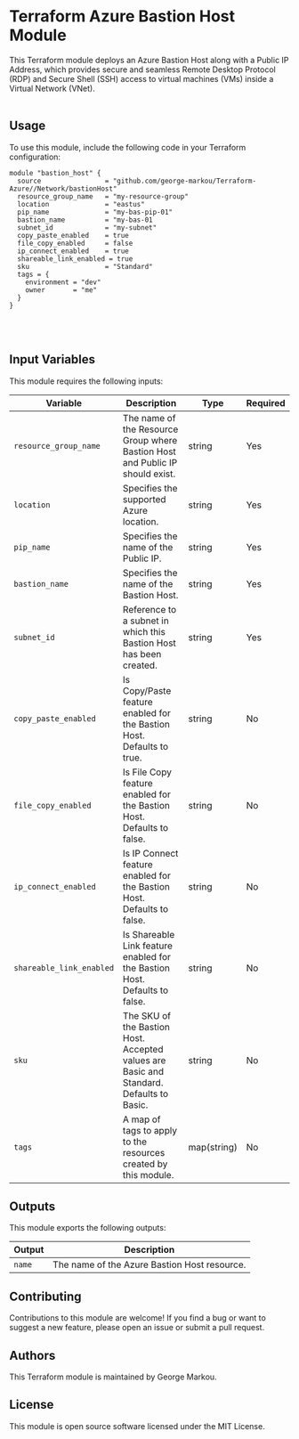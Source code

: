 <h1>Terraform Azure Bastion Host Module</h1>
This Terraform module deploys an Azure Bastion Host along with a Public IP Address, which provides secure and seamless Remote Desktop Protocol (RDP) and Secure Shell (SSH) access to virtual machines (VMs) inside a Virtual Network (VNet).
<br></br>
<h2>Usage</h2>
To use this module, include the following code in your Terraform configuration:

```hcl
module "bastion_host" {
  source                = "github.com/george-markou/Terraform-Azure//Network/bastionHost"
  resource_group_name   = "my-resource-group"
  location              = "eastus"
  pip_name              = "my-bas-pip-01"
  bastion_name          = "my-bas-01
  subnet_id             = "my-subnet"
  copy_paste_enabled    = true
  file_copy_enabled     = false
  ip_connect_enabled    = true
  shareable_link_enabled = true
  sku                   = "Standard"
  tags = {
    environment = "dev"
    owner       = "me"
  }
}
```
<br></br>
<h2>Input Variables</h2>
This module requires the following inputs:

|Variable |	Description| Type|	Required|
|---|---|---|---|
|`resource_group_name`|	The name of the Resource Group where Bastion Host and Public IP should exist.|	string|	Yes|
|`location`|	Specifies the supported Azure location.|	string|	Yes|
|`pip_name`|	Specifies the name of the Public IP.|	string|	Yes|
|`bastion_name`|	Specifies the name of the Bastion Host.|	string|	Yes|
| `subnet_id`| Reference to a subnet in which this Bastion Host has been created. | string| Yes|
| `copy_paste_enabled`| Is Copy/Paste feature enabled for the Bastion Host. Defaults to true.| string| No|
| `file_copy_enabled`| Is File Copy feature enabled for the Bastion Host. Defaults to false.| string| No|
| `ip_connect_enabled`|Is IP Connect feature enabled for the Bastion Host. Defaults to false.| string| No|
| `shareable_link_enabled`|Is Shareable Link feature enabled for the Bastion Host. Defaults to false.| string| No|
| `sku`|The SKU of the Bastion Host. Accepted values are Basic and Standard. Defaults to Basic.| string| No|
|`tags`|	A map of tags to apply to the resources created by this module.|	map(string)|	No|

<h2>Outputs</h2>
This module exports the following outputs:

|Output|	Description|
|---|---|
|`name`|	The name of the Azure Bastion Host resource.|

<h2>Contributing</h2>
Contributions to this module are welcome! If you find a bug or want to suggest a new feature, please open an issue or submit a pull request.

<h2>Authors</h2>
This Terraform module is maintained by George Markou.

<h2>License</h2>
This module is open source software licensed under the MIT License.

